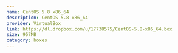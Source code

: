 ```yaml
---
name: CentOS 5.8 x86_64
description: CentOS 5.8 x86_64
provider: VirtualBox
link: https://dl.dropbox.com/u/17738575/CentOS-5.8-x86_64.box
size: 957MB
category: boxes
---
```

